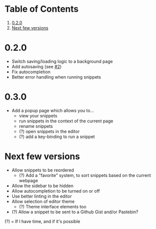 # Table of Contents

1. [0.2.0](#020)
2. [Next few versions](#next-few-versions)

# 0.2.0

* Switch saving/loading logic to a background page
* Add autosaving (see [#2](https://github.com/SidneyNemzer/snippets/issues/2))
* Fix autocompletion
* Better error handling when running snippets

# 0.3.0

* Add a popup page which allows you to...
  * view your snippets
  * run snippets in the context of the current page
  * rename snippets
  * (?) open snippets in the editor
  * (?) add a key-binding to run a snippet

# Next few versions

* Allow snippets to be reordered
  * (?) Add a "favorite" system, to sort snippets based on the current webpage
* Allow the sidebar to be hidden
* Allow autocompletion to be turned on or off
* Use better linting in the editor
* Allow selection of editor theme
  * (?) Theme interface elements too
* (?) Allow a snippet to be sent to a Github Gist and/or Pastebin?

(?) = If I have time, and if it's possible
